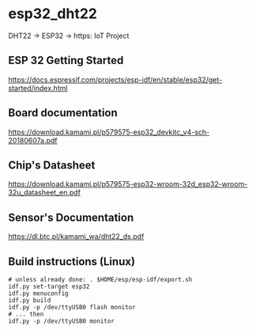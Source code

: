 # esp32_dht22
DHT22 -> ESP32 -> https: IoT Project


## ESP 32 Getting Started

https://docs.espressif.com/projects/esp-idf/en/stable/esp32/get-started/index.html

## Board documentation

https://download.kamami.pl/p579575-esp32_devkitc_v4-sch-20180607a.pdf

## Chip's Datasheet

https://download.kamami.pl/p579575-esp32-wroom-32d_esp32-wroom-32u_datasheet_en.pdf

## Sensor's Documentation

https://dl.btc.pl/kamami_wa/dht22_ds.pdf

## Build instructions (Linux)

```
# unless already done: . $HOME/esp/esp-idf/export.sh
idf.py set-target esp32
idf.py menuconfig
idf.py build
idf.py -p /dev/ttyUSB0 flash monitor
# ... then
idf.py -p /dev/ttyUSB0 monitor
```
